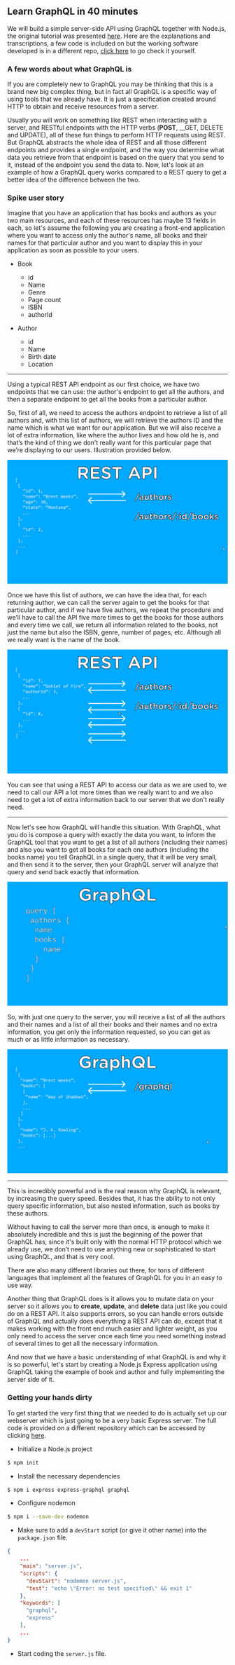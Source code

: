 ## Learn GraphQL in 40 minutes

We will build a simple server-side API using GraphQL together with Node.js, the original tutorial was presented [here](https://youtu.be/ZQL7tL2S0oQ). Here are the explanations and transcriptions, a few code is included on but the working software developed is in a different repo, [click here]() to go check it yourself.

### A few words about what GraphQL is

If you are completely new to GraphQL you may be thinking that this is a brand new big complex thing, but in fact all GraphQL is a specific way of using tools that we already have. It is just a specification created around HTTP to obtain and receive resources from a server.

Usually you will work on something like REST when interacting with a server, and RESTful endpoints with the HTTP verbs (__POST__, __GET, DELETE and UPDATE), all of these fun things to perform HTTP requests using REST. But GraphQL abstracts the whole idea of REST and all those different endpoints and provides a single endpoint, and the way you determine what data you retrieve from that endpoint is based on the query that you send to it, instead of the endpoint you send the data to. Now, let's look at an example of how a GraphQL query works compared to a REST query to get a better idea of the difference between the two.

### Spike user story

Imagine that you have an application that has books and authors as your two main resources, and each of these resources has maybe 13 fields in each, so let's assume the following you are creating a front-end application where you want to access only the author's name, all books and their names for that particular author and you want to display this in your application as soon as possible to your users.

- Book
  - id
  - Name
  - Genre
  - Page count
  - ISBN
  - authorId

- Author
  - id
  - Name
  - Birth date
  - Location
  

- - - -

Using a typical REST API endpoint as our first choice, we have two endpoints that we can use: the author's endpoint to get all the authors, and then a separate endpoint to get all the books from a particular author.

So, first of all, we need to access the authors endpoint to retrieve a list of all authors and, with this list of authors, we will retrieve the authors ID and the name which is what we want for our application. But we will also receive a lot of extra information, like where the author lives and how old he is, and that’s the kind of thing we don’t really want for this particular page that we’re displaying to our users. Illustration provided below.

![Slide 01](WDS_Slides/sld-01.png)

Once we have this list of authors, we can have the idea that, for each returning author, we can call the server again to get the books for that particular author, and if we have five authors, we repeat the procedure and we’ll have to call the API five more times to get the books for those authors and every time we call, we return all information related to the books, not just the name but also the ISBN, genre, number of pages, etc. Although all we really want is the name of the book.

![Slide 02](WDS_Slides/sld-02.png)


You can see that using a REST API to access our data as we are used to, we need to call our API a lot more times than we really want to and we also need to get a lot of extra information back to our server that we don't really need.

- - - -

Now let's see how GraphQL will handle this situation. With GraphQL, what you do is compose a query with exactly the data you want, to inform the GraphQL tool that you want to get a list of all authors (including their names) and also you want to get all books for each one authors (including the books name) you tell GraphQL in a single query, that it will be very small, and then send it to the server, then your GraphQL server will analyze that query and send back exactly that information. 

![Slide 03](WDS_Slides/sld-03.png)

So, with just one query to the server, you will receive a list of all the authors and their names and a list of all their books and their names and no extra information, you get only the information requested, so you can get as much or as little information as necessary.

![Slide 04](WDS_Slides/sld-04.png)

- - - -

This is incredibly powerful and is the real reason why GraphQL is relevant, by increasing the query speed. Besides that, it has the ability to not only query specific information, but also nested information, such as books by these authors. 

Without having to call the server more than once, is enough to make it absolutely incredible and this is just the beginning of the power that GraphQL has, since it's  built only with the normal HTTP protocol which we already use, we don’t need to use anything new or sophisticated to start using GraphQL, and that is very cool.

There are also many different libraries out there, for tons of different languages ​​that implement all the features of GraphQL for you in an easy to use way.

Another thing that GraphQL does is it allows you to mutate data on your server so it allows you to __create__, __update__, and __delete__ data just like you could do on a REST API. It also supports errors, so you can handle errors outside of GraphQL and actually does everything a REST API can do, except that it makes working with the front end much easier and lighter weight, as you only need to access the server once each time you need something instead of several times to get all the necessary information.

And now that we have a basic understanding of what GraphQL is and why it is so powerful, let's start by creating a Node.js Express application using GraphQL taking the example of book and author and fully implementing the server side of it.

### Getting your hands dirty

To get started the very first thing that we needed to do is actually set up our webserver which is just going to be a very basic Express server. The full code is provided on a different repository which can be accessed by clicking [here](https://github.com/Bodera/learnPath_JavaScript/tree/master/GraphQL_Demos/Authors-and-Books).

* Initialize a Node.js project
```bash
$ npm init
```

* Install the necessary dependencies
```bash
$ npm i express express-graphql graphql
```

* Configure nodemon
```bash
$ npm i --save-dev nodemon
```

* Make sure to add a `devStart` script (or give it other name) into the `package.json` file.
```json
{
    ...
    "main": "server.js",
    "scripts": {
      "devStart": "nodemon server.js",
      "test": "echo \"Error: no test specified\" && exit 1"
    },
    "keywords": [
      "graphql",
      "express"
    ],
    ...
}
```

* Start coding the `server.js` file.

```javascrit

```










